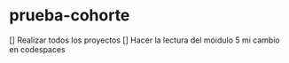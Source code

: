 # prueba-cohorte

[] Realizar todos los proyectos
[] Hacer la lectura del móidulo 5 
mi cambio en codespaces